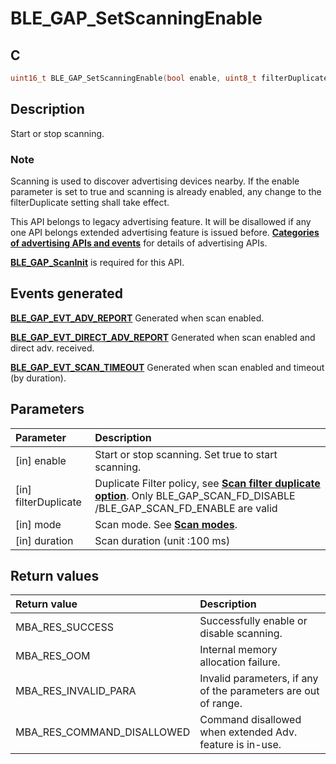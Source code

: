 # BLE_GAP_SetScanningEnable

## C

```c
uint16_t BLE_GAP_SetScanningEnable(bool enable, uint8_t filterDuplicate, uint8_t mode, uint16_t duration);
```

## Description

Start or stop scanning.

### Note

Scanning is used to discover advertising devices nearby.
If the enable parameter is set to true and scanning is already enabled,
any change to the filterDuplicate setting shall take effect.

This API belongs to legacy advertising feature. It will be disallowed if any one API belongs extended advertising feature is issued before. **[Categories of advertising APIs and events](GUID-6250C306-2D62-4631-A4F9-616BBCCC48AC.md)** for details of advertising APIs.

**[BLE_GAP_ScanInit](GUID-EABB24B0-3356-4103-A083-EB3A2F4DF22E.md)** is required for this API.

## Events generated

**[BLE_GAP_EVT_ADV_REPORT](GUID-ADCFB5AA-F06E-4ED9-9227-592A5CE40F39.md)** Generated when scan enabled. 

**[BLE_GAP_EVT_DIRECT_ADV_REPORT](GUID-ADCFB5AA-F06E-4ED9-9227-592A5CE40F39.md)** Generated when scan enabled and direct adv. received. 

**[BLE_GAP_EVT_SCAN_TIMEOUT](GUID-ADCFB5AA-F06E-4ED9-9227-592A5CE40F39.md)** Generated when scan enabled and timeout (by duration).

## Parameters

|Parameter|Description|
|:---|:---|
|\[in\] enable|Start or stop scanning. Set true to start scanning.|
|\[in\] filterDuplicate|Duplicate Filter policy, see **[Scan filter duplicate option](GUID-479BE39B-3899-4437-A493-6F92604F64FB.md)**. Only BLE_GAP_SCAN_FD_DISABLE /BLE_GAP_SCAN_FD_ENABLE are valid|
|\[in\] mode|Scan mode. See **[Scan modes](GUID-E1089965-CD90-4A15-97BA-CF73180F2D1E.md)**.|
|\[in\] duration|Scan duration (unit :100 ms)|

## Return values

|Return value|Description|
|:---|:---|
MBA_RES_SUCCESS|Successfully enable or disable scanning.|
MBA_RES_OOM|Internal memory allocation failure.|
MBA_RES_INVALID_PARA|Invalid parameters, if any of the parameters are out of range.|
MBA_RES_COMMAND_DISALLOWED|Command disallowed when extended Adv. feature is in-use.|
